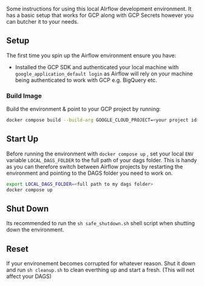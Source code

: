 Some instructions for using this local AIrflow development environment. It has a basic setup that works for GCP along with GCP Secrets however you can butcher it to your needs.

## Setup

The first time you spin up the Airflow environment ensure you have:
- Installed the GCP SDK and authenticated your local machine with `google_application_default login` as Airflow will rely on your machine being authenticated to work with GCP e.g. BigQuery etc.

### Build Image

Build the environment & point to your GCP project by running:

```bash
docker compose build --build-arg GOOGLE_CLOUD_PROJECT=<your project id>
```

## Start Up

Before running the environment with `docker compose up` , set your local `ENV` variable `LOCAL_DAGS_FOLDER` to the full path of your dags folder. This is handy as you can therefore switch between Airflow projects by restarting the environment and pointing to the DAGS folder you need to work on.

```bash
export LOCAL_DAGS_FOLDER=<full path to my dags folder>
docker compose up
```

## Shut Down
Its recommended to run the `sh safe_shutdown.sh` shell script when shutting down the environment.

## Reset
If your environement becomes corrupted for whatever reason. Shut it down and run `sh cleanup.sh` to clean everthing up and start a fresh. (This will not affect your DAGS)